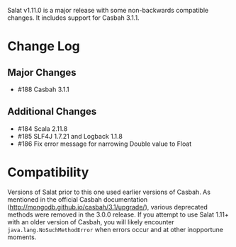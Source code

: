 Salat v1.11.0 is a major release with some non-backwards compatible changes. It includes support for Casbah 3.1.1.

# Change Log

## Major Changes

- \#188 Casbah 3.1.1

## Additional Changes

- \#184 Scala 2.11.8
- \#185 SLF4J 1.7.21 and Logback 1.1.8
- \#186 Fix error message for narrowing Double value to Float

# Compatibility

Versions of Salat prior to this one used earlier versions of Casbah. As mentioned in the official Casbah documentation (http://mongodb.github.io/casbah/3.1/upgrade/), various deprecated methods were removed in the 3.0.0 release. If you attempt to use Salat 1.11+ with an older version of Casbah, you will likely encounter `java.lang.NoSuchMethodError` when errors occur and at other inopportune moments.

